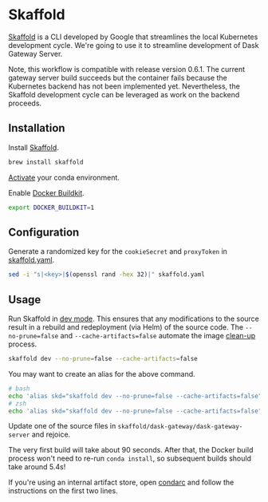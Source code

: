 # Skaffold

[Skaffold](https://skaffold.dev) is a CLI developed by Google that streamlines
the local Kubernetes development cycle. We're going to use it to streamline
development of Dask Gateway Server. 

Note, this workflow is compatible with release version 0.6.1. The current
gateway server build succeeds but the container fails because the Kubernetes
backend has not been implemented yet. Nevertheless, the Skaffold development
cycle can be leveraged as work on the backend proceeds.

## Installation

Install [Skaffold](https://skaffold.dev/docs/install/).
```bash
brew install skaffold
```

[Activate](https://docs.conda.io/projects/conda/en/latest/user-guide/tasks/manage-environments.html#activating-an-environment)
your conda environment. 

Enable [Docker
Buildkit](https://docs.docker.com/develop/develop-images/build_enhancements/).
```bash
export DOCKER_BUILDKIT=1
```

## Configuration

Generate a randomized key for the `cookieSecret` and `proxyToken` in
[skaffold.yaml](skaffold.yaml).
```bash
sed -i "s|<key>|$(openssl rand -hex 32)|" skaffold.yaml
```

## Usage

Run Skaffold in [dev mode](https://skaffold.dev/docs/). This ensures that any
modifications to the source result in a rebuild and redeployment (via Helm) of
the source code. The `--no-prune=false` and `--cache-artifacts=false` automate
the image [clean-up](https://skaffold.dev/docs/pipeline-stages/cleanup/)
process.
```bash
skaffold dev --no-prune=false --cache-artifacts=false
```

You may want to create an alias for the above command.
```bash
# bash
echo 'alias skd="skaffold dev --no-prune=false --cache-artifacts=false"' >> ~/.bash_profile
# zsh
echo 'alias skd="skaffold dev --no-prune=false --cache-artifacts=false"' >> ~/.zshrc
```

Update one of the source files in `skaffold/dask-gateway/dask-gateway-server`
and rejoice.

The very first build will take about 90 seconds. After that, the Docker build
process won't need to re-run `conda install`, so subsequent builds should take
around 5.4s! 

If you're using an internal artifact store, open [condarc](condarc) and follow
the instructions on the first two lines. 

